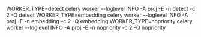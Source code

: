 

WORKER_TYPE=detect celery worker --loglevel INFO -A proj -E -n detect -c 2 -Q detect 
WORKER_TYPE=embedding celery worker --loglevel INFO -A proj -E -n embedding -c 2 -Q embedding
WORKER_TYPE=nopriority celery worker --loglevel INFO -A proj -E -n nopriority -c 2 -Q nopriority

